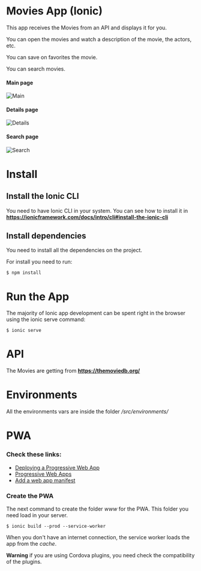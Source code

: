 # Movies App (Ionic)

This app receives the Movies from an API and displays it for you.

You can open the movies and watch a description of the movie, the actors, etc.

You can save on favorites the movie.

You can search movies.


#### Main page
![Main](Readme/MainScreen.png)

#### Details page
![Details](Readme/DetailsScreen.png)

#### Search page
![Search](Readme/SearchScreen.png)



# Install

## Install the Ionic CLI

You need to have Ionic CLI in your system. You can see how to install it in **https://ionicframework.com/docs/intro/cli#install-the-ionic-cli**


## Install dependencies

You need to install all the dependencies on the project.

For install you need to run:

```
$ npm install
```


# Run the App

The majority of Ionic app development can be spent right in the browser using the ionic serve command:

```
$ ionic serve
```


# API

The Movies are getting from **https://themoviedb.org/**


# Environments

All the environments vars are inside the folder */src/environments/*


# PWA

### Check these links: 

- [Deploying a Progressive Web App](https://ionicframework.com/docs/deployment/progressive-web-app)
- [Progressive Web Apps](https://web.dev/progressive-web-apps/)
- [Add a web app manifest](https://web.dev/add-manifest/)


### Create the PWA

The next command to create the folder *www* for the PWA. This folder you need load in your server.


```
$ ionic build --prod --service-worker
```

When you don't have an internet connection, the service worker loads the app from the *cache*.

**Warning** if you are using Cordova plugins, you need check the compatibility of the plugins.